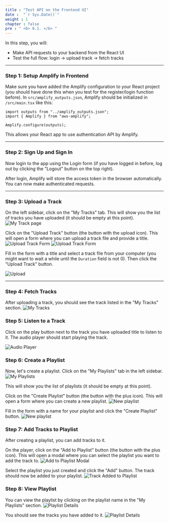```yaml
---
title : "Test API on the Frontend UI"
date :  "`r Sys.Date()`"
weight : 1
chapter : false
pre : " <b> 6.1. </b> "
---
```


In this step, you will:

- Make API requests to your backend from the React UI
- Test the full flow: login -> upload track -> fetch tracks

---

### Step 1: Setup Amplify in Frontend

Make sure you have added the Amplify configuration to your React project (you should have done this when you test for the register/login function before). In `src/amplify_outputs.json`, Amplify should be initialized in `/src/main.tsx` like this:

```tsx
import outputs from "../amplify_outputs.json";
import { Amplify } from "aws-amplify";

Amplify.configure(outputs);
```

This allows your React app to use authentication API by Amplify.

---

### Step 2: Sign Up and Sign In

Now login to the app using the Login form (if you have logged in before, log out by clicking the "Logout" button on the top right).

After login, Amplify will store the access token in the browser automatically. You can now make authenticated requests.

---

### Step 3: Upload a Track

On the left sidebar, click on the "My Tracks" tab. This will show you the list of tracks you have uploaded (it should be empty at this point).
![My Track page](/images/6.finalize/6.1.test-ui/1.my-tracks.png)

Click on the "Upload Track" button (the button with the upload icon). This will open a form where you can upload a track file and provide a title.
![Upload Track Form](/images/6.finalize/6.1.test-ui/2.upload-button.png)
![Upload Track Form](/images/6.finalize/6.1.test-ui/3.upload-page.png)

Fill in the form with a title and select a track file from your computer (you might want to wait a while until the `Duration` field is not 0). Then click the "Upload Track" button.

![Upload](/images/6.finalize/6.1.test-ui/4.input-name-upload.png)

---

### Step 4: Fetch Tracks
After uploading a track, you should see the track listed in the "My Tracks" section.
![My Tracks](/images/6.finalize/6.1.test-ui/5.my-tracks-with-track.png)

### Step 5: Listen to a Track
Click on the play button next to the track you have uploaded title to listen to it. The audio player should start playing the track.

![Audio Player](/images/6.finalize/6.1.test-ui/6.audio-player.png)

### Step 6: Create a Playlist
Now, let's create a playlist. Click on the "My Playlists" tab in the left sidebar. 
![My Playlists](/images/6.finalize/6.1.test-ui/7.my-playlists.png)

This will show you the list of playlists (it should be empty at this point).

Click on the "Create Playlist" button (the button with the plus icon). This will open a form where you can create a new playlist.
![New playlist](/images/6.finalize/6.1.test-ui/8.click-create-playlist.png)

Fill in the form with a name for your playlist and click the "Create Playlist" button.
![New playlist](/images/6.finalize/6.1.test-ui/9.input-playlist-name.png)

### Step 7: Add Tracks to Playlist
After creating a playlist, you can add tracks to it.

On the player, click on the "Add to Playlist" button (the button with the plus icon). This will open a modal where you can select the playlist you want to add the track to.
![Add to Playlist Modal](/images/6.finalize/6.1.test-ui/10.add-to-playlist-button.png)

Select the playlist you just created and click the "Add" button. The track should now be added to your playlist.
![Track Added to Playlist](/images/6.finalize/6.1.test-ui/11.add-to-playlist-modal.png)

### Step 8: View Playlist
You can view the playlist by clicking on the playlist name in the "My Playlists" section. 
![Playlist Details](/images/6.finalize/6.1.test-ui/12.click-playlist.png)

You should see the tracks you have added to it.
![Playlist Details](/images/6.finalize/6.1.test-ui/13.playlist-detail.png)